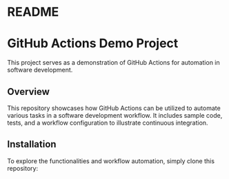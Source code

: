 # README #
# GitHub Actions Demo Project

This project serves as a demonstration of GitHub Actions for automation in software development.

## Overview

This repository showcases how GitHub Actions can be utilized to automate various tasks in a software development workflow. It includes sample code, tests, and a workflow configuration to illustrate continuous integration.

## Installation

To explore the functionalities and workflow automation, simply clone this repository:

